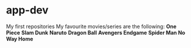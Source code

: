 # app-dev
My first repositories
My favourite movies/series are the following: 
**One Piece**
**Slam Dunk**
**Naruto**
**Dragon Ball**
**Avengers Endgame**
**Spider Man No Way Home**
